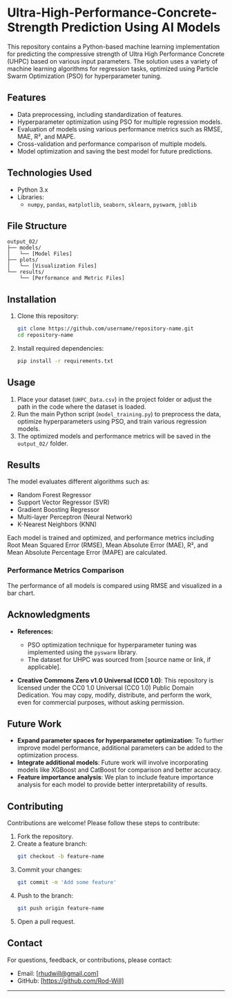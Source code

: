 # Ultra-High-Performance-Concrete-Strength Prediction Using AI Models

This repository contains a Python-based machine learning implementation for predicting the compressive strength of Ultra High Performance Concrete (UHPC) based on various input parameters. The solution uses a variety of machine learning algorithms for regression tasks, optimized using Particle Swarm Optimization (PSO) for hyperparameter tuning.

## Features

- Data preprocessing, including standardization of features.
- Hyperparameter optimization using PSO for multiple regression models.
- Evaluation of models using various performance metrics such as RMSE, MAE, R², and MAPE.
- Cross-validation and performance comparison of multiple models.
- Model optimization and saving the best model for future predictions.

## Technologies Used

- Python 3.x
- Libraries:
  - `numpy`, `pandas`, `matplotlib`, `seaborn`, `sklearn`, `pyswarm`, `joblib`

## File Structure

```
output_02/
├── models/
│   └── [Model Files]
├── plots/
│   └── [Visualization Files]
└── results/
    └── [Performance and Metric Files]
```

## Installation

1. Clone this repository:
   ```bash
   git clone https://github.com/username/repository-name.git
   cd repository-name
   ```

2. Install required dependencies:
   ```bash
   pip install -r requirements.txt
   ```

## Usage

1. Place your dataset (`UHPC_Data.csv`) in the project folder or adjust the path in the code where the dataset is loaded.
2. Run the main Python script (`model_training.py`) to preprocess the data, optimize hyperparameters using PSO, and train various regression models.
3. The optimized models and performance metrics will be saved in the `output_02/` folder.

## Results

The model evaluates different algorithms such as:
- Random Forest Regressor
- Support Vector Regressor (SVR)
- Gradient Boosting Regressor
- Multi-layer Perceptron (Neural Network)
- K-Nearest Neighbors (KNN)

Each model is trained and optimized, and performance metrics including Root Mean Squared Error (RMSE), Mean Absolute Error (MAE), R², and Mean Absolute Percentage Error (MAPE) are calculated.

### Performance Metrics Comparison
The performance of all models is compared using RMSE and visualized in a bar chart.

## Acknowledgments

- **References:**
  - PSO optimization technique for hyperparameter tuning was implemented using the `pyswarm` library.
  - The dataset for UHPC was sourced from [source name or link, if applicable].
  
- **Creative Commons Zero v1.0 Universal (CC0 1.0)**: This repository is licensed under the CC0 1.0 Universal (CC0 1.0) Public Domain Dedication. You may copy, modify, distribute, and perform the work, even for commercial purposes, without asking permission.

## Future Work

- **Expand parameter spaces for hyperparameter optimization**: To further improve model performance, additional parameters can be added to the optimization process.
- **Integrate additional models**: Future work will involve incorporating models like XGBoost and CatBoost for comparison and better accuracy.
- **Feature importance analysis**: We plan to include feature importance analysis for each model to provide better interpretability of results.

## Contributing

Contributions are welcome! Please follow these steps to contribute:

1. Fork the repository.
2. Create a feature branch:  
   ```bash
   git checkout -b feature-name
   ```
3. Commit your changes:  
   ```bash
   git commit -m 'Add some feature'
   ```
4. Push to the branch:  
   ```bash
   git push origin feature-name
   ```
5. Open a pull request.

## Contact

For questions, feedback, or contributions, please contact:

- Email: [rhudwill@gmail.com]
- GitHub: [https://github.com/Rod-Will]

---
